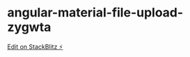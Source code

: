 # angular-material-file-upload-zygwta

[Edit on StackBlitz ⚡️](https://stackblitz.com/edit/angular-material-file-upload-zygwta)